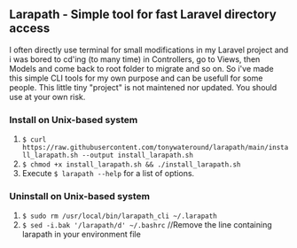 ## Larapath - Simple tool for fast Laravel directory access
I often directly use terminal for small modifications in my Laravel project and i was bored to cd'ing (to many time) in Controllers, go to Views, then Models and come back to root folder to migrate and so on.
So i've made this simple CLI tools for my own purpose and can be usefull for some people. 
This little tiny "project" is not maintened nor updated. 
You should use at your own risk.

### Install on Unix-based system
1. `$ curl https://raw.githubusercontent.com/tonywateround/larapath/main/install_larapath.sh --output install_larapath.sh `
2. `$ chmod +x install_larapath.sh && ./install_larapath.sh`
3. Execute `$ larapath --help` for a list of options.

### Uninstall on Unix-based system
1. `$ sudo rm /usr/local/bin/larapath_cli ~/.larapath`
2. `$ sed -i.bak '/larapath/d' ~/.bashrc` //Remove the line containing larapath in your environment file



